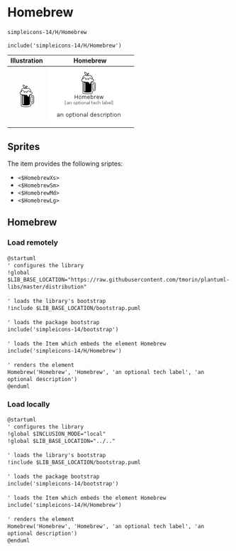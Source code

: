 # Homebrew


```text
simpleicons-14/H/Homebrew
```

```text
include('simpleicons-14/H/Homebrew')
```



| Illustration | Homebrew |
| :---: | :---: |
| ![illustration for Illustration](../../simpleicons-14/H/Homebrew.png) | ![illustration for Homebrew](../../simpleicons-14/H/Homebrew.Local.png) |



## Sprites
The item provides the following sriptes:

- `<$HomebrewXs>`
- `<$HomebrewSm>`
- `<$HomebrewMd>`
- `<$HomebrewLg>`





## Homebrew

### Load remotely
```plantuml
@startuml
' configures the library
!global $LIB_BASE_LOCATION="https://raw.githubusercontent.com/tmorin/plantuml-libs/master/distribution"

' loads the library's bootstrap
!include $LIB_BASE_LOCATION/bootstrap.puml

' loads the package bootstrap
include('simpleicons-14/bootstrap')

' loads the Item which embeds the element Homebrew
include('simpleicons-14/H/Homebrew')

' renders the element
Homebrew('Homebrew', 'Homebrew', 'an optional tech label', 'an optional description')
@enduml
```

### Load locally
```plantuml
@startuml
' configures the library
!global $INCLUSION_MODE="local"
!global $LIB_BASE_LOCATION="../.."

' loads the library's bootstrap
!include $LIB_BASE_LOCATION/bootstrap.puml

' loads the package bootstrap
include('simpleicons-14/bootstrap')

' loads the Item which embeds the element Homebrew
include('simpleicons-14/H/Homebrew')

' renders the element
Homebrew('Homebrew', 'Homebrew', 'an optional tech label', 'an optional description')
@enduml
```

